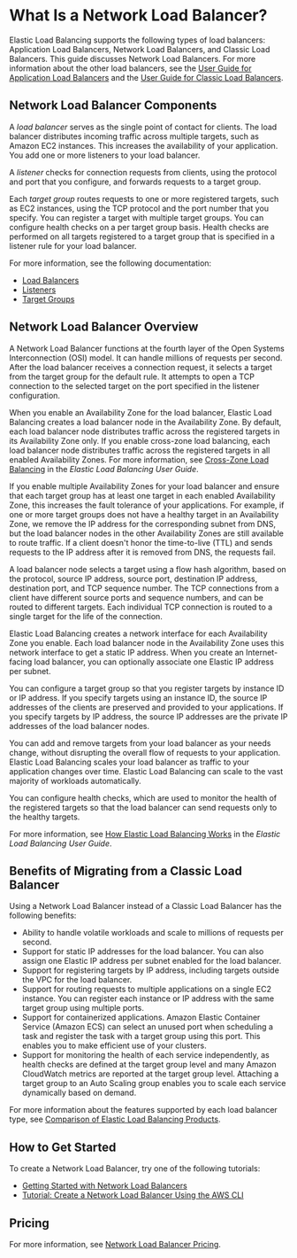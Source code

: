 # What Is a Network Load Balancer?<a name="introduction"></a>

Elastic Load Balancing supports the following types of load balancers: Application Load Balancers, Network Load Balancers, and Classic Load Balancers\. This guide discusses Network Load Balancers\. For more information about the other load balancers, see the [User Guide for Application Load Balancers](https://docs.aws.amazon.com/elasticloadbalancing/latest/application/) and the [User Guide for Classic Load Balancers](https://docs.aws.amazon.com/elasticloadbalancing/latest/classic/)\.

## Network Load Balancer Components<a name="network-load-balancer-components"></a>

A *load balancer* serves as the single point of contact for clients\. The load balancer distributes incoming traffic across multiple targets, such as Amazon EC2 instances\. This increases the availability of your application\. You add one or more listeners to your load balancer\.

A *listener* checks for connection requests from clients, using the protocol and port that you configure, and forwards requests to a target group\.

Each *target group* routes requests to one or more registered targets, such as EC2 instances, using the TCP protocol and the port number that you specify\. You can register a target with multiple target groups\. You can configure health checks on a per target group basis\. Health checks are performed on all targets registered to a target group that is specified in a listener rule for your load balancer\.

For more information, see the following documentation:
+ [Load Balancers](network-load-balancers.md)
+ [Listeners](load-balancer-listeners.md)
+ [Target Groups](load-balancer-target-groups.md)

## Network Load Balancer Overview<a name="network-load-balancer-overview"></a>

A Network Load Balancer functions at the fourth layer of the Open Systems Interconnection \(OSI\) model\. It can handle millions of requests per second\. After the load balancer receives a connection request, it selects a target from the target group for the default rule\. It attempts to open a TCP connection to the selected target on the port specified in the listener configuration\.

When you enable an Availability Zone for the load balancer, Elastic Load Balancing creates a load balancer node in the Availability Zone\. By default, each load balancer node distributes traffic across the registered targets in its Availability Zone only\. If you enable cross\-zone load balancing, each load balancer node distributes traffic across the registered targets in all enabled Availability Zones\. For more information, see [Cross\-Zone Load Balancing](https://docs.aws.amazon.com/elasticloadbalancing/latest/userguide/how-elastic-load-balancing-works.html#cross-zone-load-balancing) in the *Elastic Load Balancing User Guide*\.

If you enable multiple Availability Zones for your load balancer and ensure that each target group has at least one target in each enabled Availability Zone, this increases the fault tolerance of your applications\. For example, if one or more target groups does not have a healthy target in an Availability Zone, we remove the IP address for the corresponding subnet from DNS, but the load balancer nodes in the other Availability Zones are still available to route traffic\. If a client doesn't honor the time\-to\-live \(TTL\) and sends requests to the IP address after it is removed from DNS, the requests fail\.

A load balancer node selects a target using a flow hash algorithm, based on the protocol, source IP address, source port, destination IP address, destination port, and TCP sequence number\. The TCP connections from a client have different source ports and sequence numbers, and can be routed to different targets\. Each individual TCP connection is routed to a single target for the life of the connection\.

Elastic Load Balancing creates a network interface for each Availability Zone you enable\. Each load balancer node in the Availability Zone uses this network interface to get a static IP address\. When you create an Internet\-facing load balancer, you can optionally associate one Elastic IP address per subnet\.

You can configure a target group so that you register targets by instance ID or IP address\. If you specify targets using an instance ID, the source IP addresses of the clients are preserved and provided to your applications\. If you specify targets by IP address, the source IP addresses are the private IP addresses of the load balancer nodes\.

You can add and remove targets from your load balancer as your needs change, without disrupting the overall flow of requests to your application\. Elastic Load Balancing scales your load balancer as traffic to your application changes over time\. Elastic Load Balancing can scale to the vast majority of workloads automatically\.

You can configure health checks, which are used to monitor the health of the registered targets so that the load balancer can send requests only to the healthy targets\.

For more information, see [How Elastic Load Balancing Works](https://docs.aws.amazon.com/elasticloadbalancing/latest/userguide/how-elastic-load-balancing-works.html) in the *Elastic Load Balancing User Guide*\.

## Benefits of Migrating from a Classic Load Balancer<a name="network-load-balancer-benefits"></a>

Using a Network Load Balancer instead of a Classic Load Balancer has the following benefits:
+ Ability to handle volatile workloads and scale to millions of requests per second\.
+ Support for static IP addresses for the load balancer\. You can also assign one Elastic IP address per subnet enabled for the load balancer\.
+ Support for registering targets by IP address, including targets outside the VPC for the load balancer\.
+ Support for routing requests to multiple applications on a single EC2 instance\. You can register each instance or IP address with the same target group using multiple ports\.
+ Support for containerized applications\. Amazon Elastic Container Service \(Amazon ECS\) can select an unused port when scheduling a task and register the task with a target group using this port\. This enables you to make efficient use of your clusters\.
+ Support for monitoring the health of each service independently, as health checks are defined at the target group level and many Amazon CloudWatch metrics are reported at the target group level\. Attaching a target group to an Auto Scaling group enables you to scale each service dynamically based on demand\.

For more information about the features supported by each load balancer type, see [Comparison of Elastic Load Balancing Products](https://aws.amazon.com/elasticloadbalancing/details/#compare)\.

## How to Get Started<a name="network-load-balancer-get-started"></a>

To create a Network Load Balancer, try one of the following tutorials:
+ [Getting Started with Network Load Balancers](network-load-balancer-getting-started.md)
+ [Tutorial: Create a Network Load Balancer Using the AWS CLI](network-load-balancer-cli.md)

## Pricing<a name="network-load-balancer-pricing"></a>

For more information, see [Network Load Balancer Pricing](https://aws.amazon.com/elasticloadbalancing/networkloadbalancer/pricing/)\.